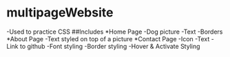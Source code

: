 # multipageWebsite
-Used to practice CSS
##Includes
*Home Page
  -Dog picture
  -Text
  -Borders
*About Page
  -Text styled on top of a picture
*Contact Page
  -Icon
  -Text
  -Link to github
  -Font styling 
  -Border styling
  -Hover & Activate Styling
